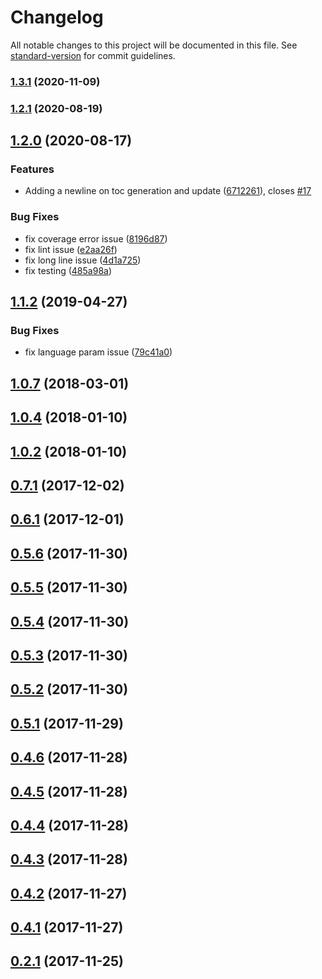 # Changelog

All notable changes to this project will be documented in this file. See [standard-version](https://github.com/conventional-changelog/standard-version) for commit guidelines.

### [1.3.1](https://github.com/phodal/adr/compare/v1.2.0...v1.3.1) (2020-11-09)

### [1.2.1](https://github.com/phodal/adr/compare/v1.2.0...v1.2.1) (2020-08-19)

## [1.2.0](https://github.com/phodal/adr/compare/v1.1.3...v1.2.0) (2020-08-17)


### Features

* Adding a newline on toc generation and update ([6712261](https://github.com/phodal/adr/commit/6712261d1e145f410ec0e3789f69e0c13df70eb4)), closes [#17](https://github.com/phodal/adr/issues/17)


### Bug Fixes

* fix coverage error issue ([8196d87](https://github.com/phodal/adr/commit/8196d873af48a037fb83fc2005f0ef9f2c61e3fe))
* fix lint issue ([e2aa26f](https://github.com/phodal/adr/commit/e2aa26f6d6496b4af73ca6063638ffc5368c5fb3))
* fix long line issue ([4d1a725](https://github.com/phodal/adr/commit/4d1a725750d7305d07a26a1cabab603791c87acf))
* fix testing ([485a98a](https://github.com/phodal/adr/commit/485a98a6b5d4a526868a803284ba2bae590bb234))

<a name="1.1.2"></a>
## [1.1.2](https://github.com/phodal/adr/compare/v1.0.7...v1.1.2) (2019-04-27)


### Bug Fixes

* fix language param issue ([79c41a0](https://github.com/phodal/adr/commit/79c41a0))



<a name="1.0.7"></a>
## [1.0.7](https://github.com/phodal/adr/compare/v1.0.4...v1.0.7) (2018-03-01)



<a name="1.0.4"></a>
## [1.0.4](https://github.com/phodal/adr/compare/v1.0.2...v1.0.4) (2018-01-10)



<a name="1.0.2"></a>
## [1.0.2](https://github.com/phodal/adr/compare/v1.0.0...v1.0.2) (2018-01-10)



<a name="0.7.1"></a>
## [0.7.1](https://github.com/phodal/adr/compare/v0.7.0...v0.7.1) (2017-12-02)



<a name="0.6.1"></a>
## [0.6.1](https://github.com/phodal/adr/compare/v0.5.6...v0.6.1) (2017-12-01)



<a name="0.5.6"></a>
## [0.5.6](https://github.com/phodal/adr/compare/v0.5.5...v0.5.6) (2017-11-30)



<a name="0.5.5"></a>
## [0.5.5](https://github.com/phodal/adr/compare/v0.5.4...v0.5.5) (2017-11-30)



<a name="0.5.4"></a>
## [0.5.4](https://github.com/phodal/adr/compare/v0.5.3...v0.5.4) (2017-11-30)



<a name="0.5.3"></a>
## [0.5.3](https://github.com/phodal/adr/compare/v0.5.2...v0.5.3) (2017-11-30)



<a name="0.5.2"></a>
## [0.5.2](https://github.com/phodal/adr/compare/v0.5.1...v0.5.2) (2017-11-30)



<a name="0.5.1"></a>
## [0.5.1](https://github.com/phodal/adr/compare/v0.5.0...v0.5.1) (2017-11-29)



<a name="0.4.6"></a>
## [0.4.6](https://github.com/phodal/adr/compare/v0.4.5...v0.4.6) (2017-11-28)



<a name="0.4.5"></a>
## [0.4.5](https://github.com/phodal/adr/compare/v0.4.4...v0.4.5) (2017-11-28)



<a name="0.4.4"></a>
## [0.4.4](https://github.com/phodal/adr/compare/v0.4.3...v0.4.4) (2017-11-28)



<a name="0.4.3"></a>
## [0.4.3](https://github.com/phodal/adr/compare/v0.4.2...v0.4.3) (2017-11-28)



<a name="0.4.2"></a>
## [0.4.2](https://github.com/phodal/adr/compare/v0.4.0...v0.4.2) (2017-11-27)



<a name="0.4.1"></a>
## [0.4.1](https://github.com/phodal/adr/compare/v0.4.0...v0.4.1) (2017-11-27)



<a name="0.2.1"></a>
## [0.2.1](https://github.com/phodal/adr/compare/v0.2.0...v0.2.1) (2017-11-25)

